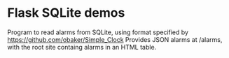 # Flask SQLite demos

Program to read alarms from SQLite, using format specified by https://github.com/obaker/Simple_Clock
Provides JSON alarms at /alarms, with the root site containg alarms in an HTML table.
